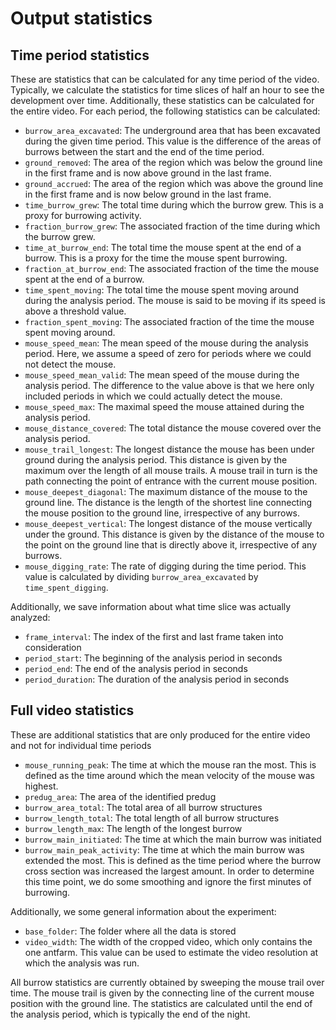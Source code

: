 # Output statistics

## Time period statistics
These are statistics that can be calculated for any time period of the video.
Typically, we calculate the statistics for time slices of half an hour to see the
development over time. Additionally, these statistics can be calculated for
the entire video.
For each period, the following statistics can be calculated:

* `burrow_area_excavated`: The underground area that has been excavated during
    the given time period. This value is the difference of the areas of burrows
    between the start and the end of the time period.   
* `ground_removed`: The area of the region which was below the ground line in the
    first frame and is now above ground in the last frame.
* `ground_accrued`: The area of the region which was above the ground line in the
    first frame and is now below ground in the last frame.
* `time_burrow_grew`: The total time during which the burrow grew. This is a
    proxy for burrowing activity.
* `fraction_burrow_grew`: The associated fraction of the time during which the
    burrow grew.
* `time_at_burrow_end`: The total time the mouse spent at the end of a burrow.
    This is a proxy for the time the mouse spent burrowing. 
* `fraction_at_burrow_end`: The associated fraction of the time the mouse spent
    at the end of a burrow.
* `time_spent_moving`: The total time the mouse spent moving around during the
    analysis period. The mouse is said to be moving if its speed is above a
    threshold value.
* `fraction_spent_moving`: The associated fraction of the time the mouse spent
    moving around.
* `mouse_speed_mean`: The mean speed of the mouse during the analysis period.
    Here, we assume a speed of zero for periods where we could not detect the
    mouse.
* `mouse_speed_mean_valid`: The mean speed of the mouse during the analysis period.
    The difference to the value above is that we here only included periods in
    which we could actually detect the mouse.
* `mouse_speed_max`: The maximal speed the mouse attained during the analysis
    period.
* `mouse_distance_covered`: The total distance the mouse covered over the
    analysis period.
* `mouse_trail_longest`: The longest distance the mouse has been under ground
    during the analysis period. This distance is given by the maximum over the
    length of all mouse trails. A mouse trail in turn is the path connecting
    the point of entrance with the current mouse position.
* `mouse_deepest_diagonal`: The maximum distance of the mouse to the ground
    line. The distance is the length of the shortest line connecting the mouse
    position to the ground line, irrespective of any burrows.
* `mouse_deepest_vertical`: The longest distance of the mouse vertically under
    the ground. This distance is given by the distance of the mouse to the point
    on the ground line that is directly above it, irrespective of any burrows.
* `mouse_digging_rate`: The rate of digging during the time period. This value
    is calculated by dividing `burrow_area_excavated` by `time_spent_digging`.
    
Additionally, we save information about what time slice was actually analyzed:

* `frame_interval`: The index of the first and last frame taken into consideration
* `period_start`: The beginning of the analysis period in seconds 
* `period_end`: The end of the analysis period in seconds 
* `period_duration`: The duration of the analysis period in seconds 


## Full video statistics
These are additional statistics that are only produced for the entire video and 
not for individual time periods

* `mouse_running_peak`: The time at which the mouse ran the most. This is
    defined as the time around which the mean velocity of the mouse was highest.
* `predug_area`: The area of the identified predug
* `burrow_area_total`: The total area of all burrow structures
* `burrow_length_total`: The total length of all burrow structures  
* `burrow_length_max`: The length of the longest burrow
* `burrow_main_initiated`: The time at which the main burrow was initiated
* `burrow_main_peak_activity`: The time at which the main burrow was extended
    the most. This is defined as the time period where the burrow cross section
    was increased the largest amount. In order to determine this time point, we
    do some smoothing and ignore the first minutes of burrowing.

Additionally, we some general information about the experiment: 
* `base_folder`: The folder where all the data is stored
* `video_width`: The width of the cropped video, which only contains the one
    antfarm. This value can be used to estimate the video resolution at which
    the analysis was run.

All burrow statistics are currently obtained by sweeping the mouse trail over
time.
The mouse trail is given by the connecting line of the current mouse position
with the ground line.
The statistics are calculated until the end of the analysis period, which is
typically the end of the night.